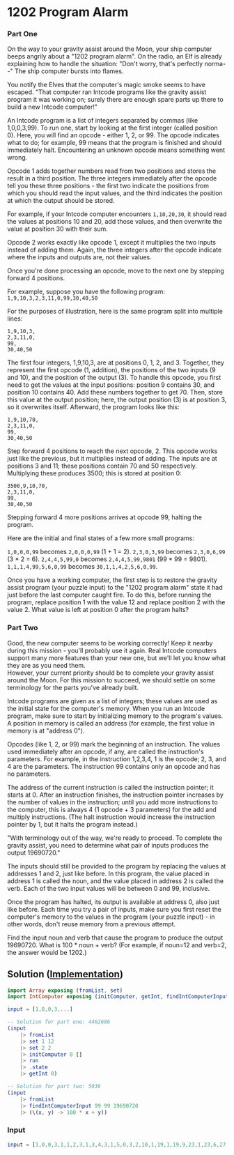 # 1202 Program Alarm

### Part One

On the way to your gravity assist around the Moon, your ship computer beeps angrily about a "1202 program alarm". On the radio, an Elf is already explaining how to handle the situation: "Don't worry, that's perfectly norma--" The ship computer bursts into flames.

You notify the Elves that the computer's magic smoke seems to have escaped. "That computer ran Intcode programs like the gravity assist program it was working on; surely there are enough spare parts up there to build a new Intcode computer!"

An Intcode program is a list of integers separated by commas (like 1,0,0,3,99). To run one, start by looking at the first integer (called position 0). Here, you will find an opcode - either 1, 2, or 99. The opcode indicates what to do; for example, 99 means that the program is finished and should immediately halt. Encountering an unknown opcode means something went wrong.

Opcode 1 adds together numbers read from two positions and stores the result in a third position. The three integers immediately after the opcode tell you these three positions - the first two indicate the positions from which you should read the input values, and the third indicates the position at which the output should be stored.

For example, if your Intcode computer encounters `1,10,20,30`, it should read the values at positions 10 and 20, add those values, and then overwrite the value at position 30 with their sum.

Opcode 2 works exactly like opcode 1, except it multiplies the two inputs instead of adding them. Again, the three integers after the opcode indicate where the inputs and outputs are, not their values.

Once you're done processing an opcode, move to the next one by stepping forward 4 positions.

For example, suppose you have the following program: `1,9,10,3,2,3,11,0,99,30,40,50`

For the purposes of illustration, here is the same program split into multiple lines:

```
1,9,10,3,
2,3,11,0,
99,
30,40,50
```

The first four integers, 1,9,10,3, are at positions 0, 1, 2, and 3. Together, they represent the first opcode (1, addition), the positions of the two inputs (9 and 10), and the position of the output (3). To handle this opcode, you first need to get the values at the input positions: position 9 contains 30, and position 10 contains 40. Add these numbers together to get 70. Then, store this value at the output position; here, the output position (3) is at position 3, so it overwrites itself. Afterward, the program looks like this:

```
1,9,10,70,
2,3,11,0,
99,
30,40,50
```

Step forward 4 positions to reach the next opcode, 2. This opcode works just like the previous, but it multiplies instead of adding. The inputs are at positions 3 and 11; these positions contain 70 and 50 respectively. Multiplying these produces 3500; this is stored at position 0:

```
3500,9,10,70,
2,3,11,0,
99,
30,40,50
```

Stepping forward 4 more positions arrives at opcode 99, halting the program.

Here are the initial and final states of a few more small programs:

`1,0,0,0,99` becomes `2,0,0,0,99` (1 + 1 = 2).
`2,3,0,3,99` becomes `2,3,0,6,99` (3 * 2 = 6).
`2,4,4,5,99,0` becomes `2,4,4,5,99,9801` (99 * 99 = 9801).
`1,1,1,4,99,5,6,0,99` becomes `30,1,1,4,2,5,6,0,99`.

Once you have a working computer, the first step is to restore the gravity assist program (your puzzle input) to the "1202 program alarm" state it had just before the last computer caught fire. To do this, before running the program, replace position 1 with the value 12 and replace position 2 with the value 2. What value is left at position 0 after the program halts?

### Part Two

Good, the new computer seems to be working correctly! Keep it nearby during this mission - you'll probably use it again. Real Intcode computers support many more features than your new one, but we'll let you know what they are as you need them.  
However, your current priority should be to complete your gravity assist around the Moon. For this mission to succeed, we should settle on some terminology for the parts you've already built.

Intcode programs are given as a list of integers; these values are used as the initial state for the computer's memory. When you run an Intcode program, make sure to start by initializing memory to the program's values. A position in memory is called an address (for example, the first value in memory is at "address 0").

Opcodes (like 1, 2, or 99) mark the beginning of an instruction. The values used immediately after an opcode, if any, are called the instruction's parameters. For example, in the instruction 1,2,3,4, 1 is the opcode; 2, 3, and 4 are the parameters. The instruction 99 contains only an opcode and has no parameters.

The address of the current instruction is called the instruction pointer; it starts at 0. After an instruction finishes, the instruction pointer increases by the number of values in the instruction; until you add more instructions to the computer, this is always 4 (1 opcode + 3 parameters) for the add and multiply instructions. (The halt instruction would increase the instruction pointer by 1, but it halts the program instead.)

"With terminology out of the way, we're ready to proceed. To complete the gravity assist, you need to determine what pair of inputs produces the output 19690720."

The inputs should still be provided to the program by replacing the values at addresses 1 and 2, just like before. In this program, the value placed in address 1 is called the noun, and the value placed in address 2 is called the verb. Each of the two input values will be between 0 and 99, inclusive.

Once the program has halted, its output is available at address 0, also just like before. Each time you try a pair of inputs, make sure you first reset the computer's memory to the values in the program (your puzzle input) - in other words, don't reuse memory from a previous attempt.

Find the input noun and verb that cause the program to produce the output 19690720. What is 100 * noun + verb? (For example, if noun=12 and verb=2, the answer would be 1202.)

## Solution ([Implementation](../../src/IntComputer.elm))

```elm
import Array exposing (fromList, set)
import IntComputer exposing (initComputer, getInt, findIntComputerInput)

input = [1,0,0,3,...]

-- Solution for part one: 4462686
(input
    |> fromList
    |> set 1 12
    |> set 2 2
    |> initComputer 0 []
    |> run
    |> .state
    |> getInt 0)

-- Solution for part two: 5936
(input
    |> fromList
    |> findIntComputerInput 99 99 19690720
    |> (\(x, y) -> 100 * x + y))
```

### Input

```elm
input = [1,0,0,3,1,1,2,3,1,3,4,3,1,5,0,3,2,10,1,19,1,19,9,23,1,23,6,27,2,27,13,31,1,10,31,35,1,10,35,39,2,39,6,43,1,43,5,47,2,10,47,51,1,5,51,55,1,55,13,59,1,59,9,63,2,9,63,67,1,6,67,71,1,71,13,75,1,75,10,79,1,5,79,83,1,10,83,87,1,5,87,91,1,91,9,95,2,13,95,99,1,5,99,103,2,103,9,107,1,5,107,111,2,111,9,115,1,115,6,119,2,13,119,123,1,123,5,127,1,127,9,131,1,131,10,135,1,13,135,139,2,9,139,143,1,5,143,147,1,13,147,151,1,151,2,155,1,10,155,0,99,2,14,0,0]
```

